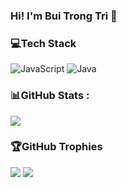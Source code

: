 
### Hi! I'm Bui Trong Tri 👋

### 💻Tech Stack
![JavaScript](https://img.shields.io/badge/javascript-%23323330.svg?style=for-the-badge&logo=javascript&logoColor=%23F7DF1E) ![Java](https://img.shields.io/badge/java-%23ED8B00.svg?style=for-the-badge&logo=java&logoColor=white)
### 📊GitHub Stats :
![](https://github-readme-streak-stats.herokuapp.com/?user=TrisDevel&theme=dark&hide_border=true)<br/>
### 🏆GitHub Trophies
![](https://github-trophies.vercel.app/?username=TrisDevel&theme=chalk&no-frame=false&no-bg=true&margin-w=4)
<img src="https://cdn.dribbble.com/users/2401141/screenshots/5487982/media/f94135193d842e240e9c1267e4d9ca89.gif">
